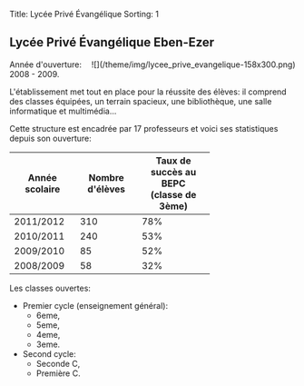 Title: Lycée Privé Évangélique
Sorting: 1

Lycée Privé Évangélique Eben-Ezer
---------------------------------

<div style="float:right;"  markdown="1">
![](/theme/img/lycee_prive_evangelique-158x300.png)
</div>

Année d'ouverture: 2008 - 2009.

L'établissement met tout en place pour la réussite des élèves: il comprend des
classes équipées, un terrain spacieux, une bibliothèque, une salle informatique
et multimédia... 

Cette structure est encadrée par 17 professeurs et voici ses statistiques
depuis son ouverture:

<table class="table" style="width:70%">
  <thead>
    <tr>
      <th>Année scolaire</th>
      <th>Nombre d'élèves</th>
      <th>Taux de succès au BEPC<br/>(classe de 3ème)</th>
    </tr>
  </thead>
  <tbody>
    <tr><td>2011/2012</td><td>310</td><td>78%</td></tr>
    <tr><td>2010/2011</td><td>240</td><td>53%</td></tr>
    <tr><td>2009/2010</td><td>85</td><td>52%</td></tr>
    <tr><td>2008/2009</td><td>58</td><td>32%</td></tr>
  </tbody>
</table>

Les classes ouvertes:

 - Premier cycle (enseignement général):
    - 6eme,
    - 5eme,
    - 4eme,
    - 3eme.
 - Second cycle:
    - Seconde C,
    - Première C.
